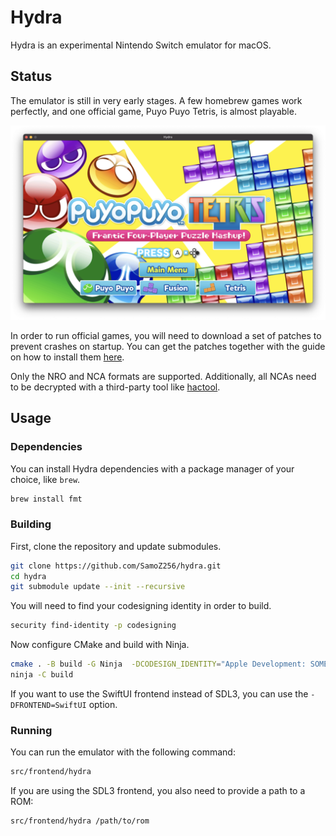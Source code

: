# Hydra

Hydra is an experimental Nintendo Switch emulator for macOS.

## Status

The emulator is still in very early stages. A few homebrew games work perfectly, and one official game, Puyo Puyo Tetris, is almost playable.

![Puyo Puyo Tetris](images/puyo_puyo_tetris.png)

In order to run official games, you will need to download a set of patches to prevent crashes on startup. You can get the patches together with the guide on how to install them [here](https://github.com/SamoZ256/hydra-patches).

Only the NRO and NCA formats are supported. Additionally, all NCAs need to be decrypted with a third-party tool like [hactool](https://github.com/SciresM/hactool).

## Usage

### Dependencies

You can install Hydra dependencies with a package manager of your choice, like `brew`.

```sh
brew install fmt
```

### Building

First, clone the repository and update submodules.

```sh
git clone https://github.com/SamoZ256/hydra.git
cd hydra
git submodule update --init --recursive
```

You will need to find your codesigning identity in order to build.

```sh
security find-identity -p codesigning
```

Now configure CMake and build with Ninja.

```sh
cmake . -B build -G Ninja  -DCODESIGN_IDENTITY="Apple Development: SOMETHING (XXXXXXXXXX)"
ninja -C build
```

If you want to use the SwiftUI frontend instead of SDL3, you can use the `-DFRONTEND=SwiftUI` option.

### Running

You can run the emulator with the following command:

```sh
src/frontend/hydra
```

If you are using the SDL3 frontend, you also need to provide a path to a ROM:

```sh
src/frontend/hydra /path/to/rom
```
